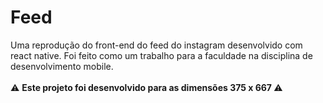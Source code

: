 # Feed
Uma reprodução do front-end do feed do instagram desenvolvido com react native. Foi feito como um trabalho para a faculdade na disciplina de desenvolvimento mobile. <br> <br>
:warning: <b> Este projeto foi desenvolvido para as dimensões 375 x 667 </b> :warning: 



